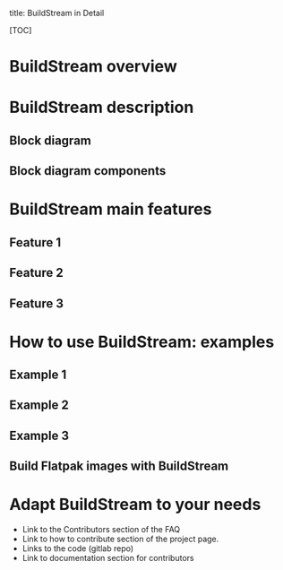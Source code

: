 title: BuildStream in Detail


[TOC]


# BuildStream overview

<!-- This where we can define buildstream with technical words, for experts. Those who reach this point have already installed BuildStream. This paragraph should highlight the strengths.   -->


# BuildStream description
<!-- Showrt sentence to provide context to what is coming   -->

## Block diagram
<!-- Draw the BuildStream block diagram and include it here. Add the legen below the block diagram. Remember to add before the block diagram the version which correspond with the diagram. we will need to update it.   -->

## Block diagram components
<!-- This is the section where you briefly describe each component present in the block diagram. In the future we will create a page for each one of them if required. If there is an explanation on the documentation, link it here but always provide context.   -->


# BuildStream main features
<!-- In the feature page of each release, there is a table including the new features and those who has been updated. Of that table there will be a link to each feature section -->
## Feature 1
<!-- Technical description of the feature 1. Add why this feature is important. Compare it with other projects highlighting why it is such a differentiaion factor, or why not -->
## Feature 2
<!-- Technical description of the feature 1. Add why this feature is important. Compare it with other projects highlighting why it is such a differentiaion factor, or why not -->
## Feature 3
<!-- Technical description of the feature 1. Add why this feature is important. Compare it with other projects highlighting why it is such a differentiaion factor, or why not -->


# How to use BuildStream: examples
<!-- Once the user has installed BuildStream and read about the cool features, the next step is...what can I do with the tool? Create a paragraph here that explain what are the examples for and why should they follow/try them.   -->
## Example 1
<!-- Shortescritpion of the example, to provide context. Why should I try it? Who is for? Link to the instructions   -->
## Example 2
<!-- Shortescritpion of the example, to provide context. Why should I try it? Who is for? Link to the instructions   -->
## Example 3
<!-- Shortescritpion of the example, to provide context. Why should I try it? Who is for? Link to the instructions   -->
## Build Flatpak images with BuildStream

<!-- Provide a couple of sentences for context and point to the link: https://gitlab.com/freedesktop-sdk/freedesktop-sdk/wikis/Building-flatpak-images-with-buildstream   -->



# Adapt BuildStream to your needs
<!-- Section focused in turning users into contributors. Add a paragraph about how important is to contribute in order to shape the project and adapt it for your needs. Provide a line of context to each link.  -->

* Link to the Contributors section of the FAQ 
* Link to how to contribute section of the project page.
* Links to the code (gitlab repo)
* Link to documentation section for contributors
